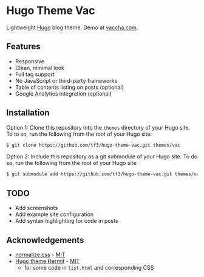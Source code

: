 # Hugo Theme Vac

Lightweight [Hugo](https://gohugo.io) blog theme. Demo at [vaccha.com](https://vaccha.com).

## Features

- Responsive
- Clean, minimal look
- Full tag support
- No JavaScript or third-party frameworks
- Table of contents listing on posts (optional)
- Google Analytics integration (optional)

## Installation

Option 1: Clone this repository into the `themes` directory of your Hugo site. To to so, run the following from the root of your Hugo site:

```bash
$ git clone https://github.com/tf3/hugo-theme-vac.git themes/vac
```

Option 2: Include this repository as a git submodule of your Hugo site. To do so, run the following from the root of your Hugo site:

```bash
$ git submodule add https://github.com/tf3/hugo-theme-vac.git themes/vac
```

## TODO

- Add screenshots
- Add example site configuration
- Add syntax highlighting for code in posts

## Acknowledgements

- [normalize.css](https://necolas.github.io/normalize.css/) - [MIT](https://github.com/necolas/normalize.css/blob/master/LICENSE.md)
- [Hugo theme Hermit](https://github.com/Track3/hermit/) - [MIT](https://github.com/Track3/hermit/LICENSE)
  - for some code in `list.html` and corresponding CSS

